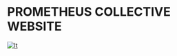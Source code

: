 # PROMETHEUS COLLECTIVE WEBSITE

[![lt](https://img.shields.io/badge/lang-lt-red.svg)](https://github.com/lukassta/prometheus-collective/master/README.lt.md)
